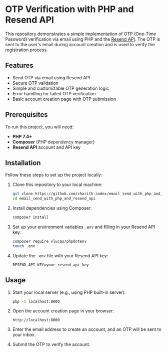 # OTP Verification with PHP and Resend API

This repository demonstrates a simple implementation of OTP (One-Time Password) verification via email using PHP and the [Resend API](https://resend.com/). The OTP is sent to the user's email during account creation and is used to verify the registration process.

## Features

- Send OTP via email using Resend API
- Secure OTP validation
- Simple and customizable OTP generation logic
- Error handling for failed OTP verification
- Basic account creation page with OTP submission

## Prerequisites

To run this project, you will need:

- **PHP 7.4+**
- **Composer** (PHP dependency manager)
- **Resend API** account and API key

## Installation

Follow these steps to set up the project locally:

1. Clone this repository to your local machine:

    ```bash
    git clone https://github.com/charith-codex/email_send_with_php_and_resend_api.git
    cd email_send_with_php_and_resend_api
    ```

2. Install dependencies using Composer:

    ```bash
    composer install
    ```

3. Set up your environment variables  `.env` and filling in your Resend API key:

    ```bash
    composer require vlucas/phpdotenv
    touch .env
    ```

4. Update the `.env` file with your Resend API key:

    ```
    RESEND_API_KEY=your_resend_api_key
    ```

## Usage

1. Start your local server (e.g., using PHP built-in server):

    ```bash
    php -S localhost:8000
    ```

2. Open the account creation page in your browser:

    ```
    http://localhost:8000
    ```

3. Enter the email address to create an account, and an OTP will be sent to your inbox.

4. Submit the OTP to verify the account.


